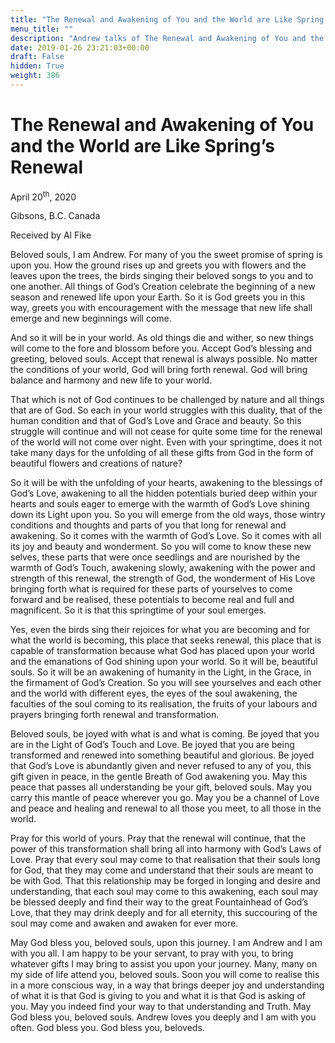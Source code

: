 ```yaml
---
title: "The Renewal and Awakening of You and the World are Like Spring’s Renewal"
menu_title: ""
description: "Andrew talks of The Renewal and Awakening of You and the World are Like Spring’s Renewal"
date: 2019-01-26 23:21:03+00:00
draft: False
hidden: True
weight: 386
---
```

# The Renewal and Awakening of You and the World are Like Spring’s Renewal

April 20<sup>th</sup>, 2020

Gibsons, B.C. Canada

Received by Al Fike

Beloved souls, I am Andrew. For many of you the sweet promise of spring is upon you. How the ground rises up and greets you with flowers and the leaves upon the trees, the birds singing their beloved songs to you and to one another. All things of God’s Creation celebrate the beginning of a new season and renewed life upon your Earth. So it is God greets you in this way, greets you with encouragement with the message that new life shall emerge and new beginnings will come. 

And so it will be in your world. As old things die and wither, so new things will come to the fore and blossom before you. Accept God’s blessing and greeting, beloved souls. Accept that renewal is always possible. No matter the conditions of your world, God will bring forth renewal. God will bring balance and harmony and new life to your world.

That which is not of God continues to be challenged by nature and all things that are of God. So each in your world struggles with this duality, that of the human condition and that of God’s Love and Grace and beauty. So this struggle will continue and will not cease for quite some time for the renewal of the world will not come over night. Even with your springtime, does it not take many days for the unfolding of all these gifts from God in the form of beautiful flowers and creations of nature? 

So it will be with the unfolding of your hearts, awakening to the blessings of God’s Love, awakening to all the hidden potentials buried deep within your hearts and souls eager to emerge with the warmth of God’s Love shining down its Light upon you. So you will emerge from the old ways, those wintry conditions and thoughts and parts of you that long for renewal and awakening. So it comes with the warmth of God’s Love. So it comes with all its joy and beauty and wonderment. So you will come to know these new selves, these parts that were once seedlings and are nourished by the warmth of God’s Touch, awakening slowly, awakening with the power and strength of this renewal, the strength of God, the wonderment of His Love bringing forth what is required for these parts of yourselves to come forward and be realised, these potentials to become real and full and magnificent. So it is that this springtime of your soul emerges.

Yes, even the birds sing their rejoices for what you are becoming and for what the world is becoming, this place that seeks renewal, this place that is capable of transformation because what God has placed upon your world and the emanations of God shining upon your world. So it will be, beautiful souls. So it will be an awakening of humanity in the Light, in the Grace, in the firmament of God’s Creation. So you will see yourselves and each other and the world with different eyes, the eyes of the soul awakening, the faculties of the soul coming to its realisation, the fruits of your labours and prayers bringing forth renewal and transformation.

Beloved souls, be joyed with what is and what is coming. Be joyed that you are in the Light of God’s Touch and Love. Be joyed that you are being transformed and renewed into something beautiful and glorious. Be joyed that God’s Love is abundantly given and never refused to any of you, this gift given in peace, in the gentle Breath of God awakening you. May this peace that passes all understanding be your gift, beloved souls. May you carry this mantle of peace wherever you go. May you be a channel of Love and peace and healing and renewal to all those you meet, to all those in the world.

Pray for this world of yours. Pray that the renewal will continue, that the power of this transformation shall bring all into harmony with God’s Laws of Love. Pray that every soul may come to that realisation that their souls long for God, that they may come and understand that their souls are meant to be with God. That this relationship may be forged in longing and desire and understanding, that each soul may come to this awakening, each soul may be blessed deeply and find their way to the great Fountainhead of God’s Love, that they may drink deeply and for all eternity, this succouring of the soul may come and awaken and awaken for ever more.

May God bless you, beloved souls, upon this journey. I am Andrew and I am with you all. I am happy to be your servant, to pray with you, to bring whatever gifts I may bring to assist you upon your journey. Many, many on my side of life attend you, beloved souls. Soon you will come to realise this in a more conscious way, in a way that brings deeper joy and understanding of what it is that God is giving to you and what it is that God is asking of you. May you indeed find your way to that understanding and Truth. May God bless you, beloved souls. Andrew loves you deeply and I am with you often. God bless you. God bless you, beloveds.    
